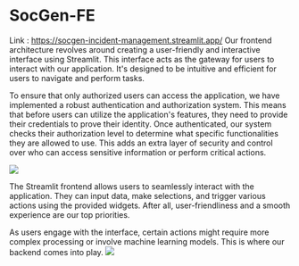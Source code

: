 # SocGen-FE
Link : https://socgen-incident-management.streamlit.app/
Our frontend architecture revolves around creating a user-friendly and interactive interface using Streamlit. This interface acts as the gateway for users to interact with our application. It's designed to be intuitive and efficient for users to navigate and perform tasks.

To ensure that only authorized users can access the application, we have implemented a robust authentication and authorization system. This means that before users can utilize the application's features, they need to provide their credentials to prove their identity. Once authenticated, our system checks their authorization level to determine what specific functionalities they are allowed to use. This adds an extra layer of security and control over who can access sensitive information or perform critical actions.

![](https://github.com/Lagstill/SocGen-FE/blob/main/Authentication.png)


The Streamlit frontend allows users to seamlessly interact with the application. They can input data, make selections, and trigger various actions using the provided widgets. After all, user-friendliness and a smooth experience are our top priorities.

As users engage with the interface, certain actions might require more complex processing or involve machine learning models. This is where our backend comes into play.
![](https://github.com/Lagstill/SocGen-FE/blob/main/Query_page.png)
